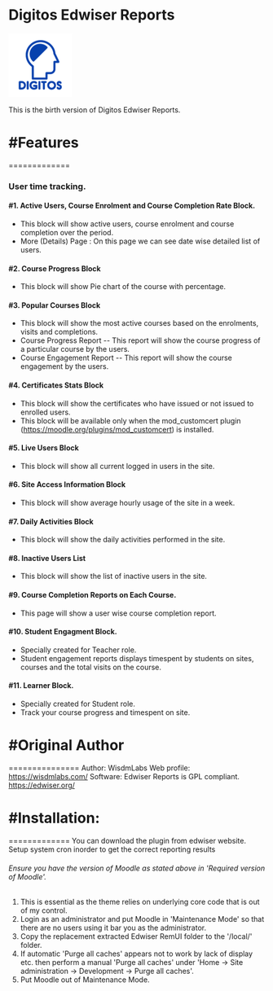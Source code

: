 # Digitos Edwiser Reports #

[![N|Solid](https://github.com/toosa/moodle-local_edwiserreports/blob/main/pix/Digitos125.png)](https://digitos.id/)

This is the birth version of Digitos Edwiser Reports.

# #Features
=============

  ### User time tracking.

  #### #1. Active Users, Course Enrolment and Course Completion Rate Block.
  - This block will show active users, course enrolment and course completion over the period.
  - More (Details) Page : On this page we can see date wise detailed list of users.

  #### #2. Course Progress Block
  - This block will show Pie chart of the course with percentage.

  #### #3. Popular Courses Block
  - This block will show the most active courses based on the enrolments, visits and completions.
  - Course Progress Report
    -- This report will show the course progress of a particular course by the users.
  - Course Engagement Report
    -- This report will show the course engagement by the users.

  #### #4. Certificates Stats Block
  - This block will show the certificates who have issued or not issued to enrolled users.
  - This block will be available only when the mod_customcert plugin (https://moodle.org/plugins/mod_customcert) is installed.

  #### #5. Live Users Block
  - This block will show all current logged in users in the site.

  #### #6. Site Access Information Block
  - This block will show average hourly usage of the site in a week.

  #### #7. Daily Activities Block
  - This block will show the daily activities performed in the site.

  #### #8. Inactive Users List
  - This block will show the list of inactive users in the site.

  #### #9. Course Completion Reports on Each Course.
  - This page will show a user wise course completion report.

  #### #10. Student Engagment Block.
  - Specially created for Teacher role.
  - Student engagement reports displays timespent by students on sites, courses and the total visits on the course.

  #### #11. Learner Block.
  - Specially created for Student role.
  - Track your course progress and timespent on site.

# #Original Author
===============
Author: WisdmLabs
Web profile: https://wisdmlabs.com/
Software: Edwiser Reports is GPL compliant. https://edwiser.org/

# #Installation:
=============
You can download the plugin from edwiser website.
Setup system cron inorder to get the correct reporting results

###### Ensure you have the version of Moodle as stated above in 'Required version of Moodle'.
 1. This is essential as the
    theme relies on underlying core code that is out of my control.
 2. Login as an administrator and put Moodle in 'Maintenance Mode' so that there are no users using it bar you as the
    administrator.
 3. Copy the replacement extracted Edwiser RemUI folder to the '/local/' folder.
 4. If automatic 'Purge all caches' appears not to work by lack of display etc. then perform a manual 'Purge all caches'
    under 'Home -> Site administration -> Development -> Purge all caches'.
 5. Put Moodle out of Maintenance Mode.
